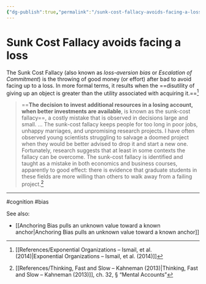 ```yaml
---
{"dg-publish":true,"permalink":"/sunk-cost-fallacy-avoids-facing-a-loss/"}
---
```


# Sunk Cost Fallacy avoids facing a loss

The Sunk Cost Fallacy (also known as *loss-aversion bias* or *Escalation of Commitment*) is the throwing of good money (or effort) after bad to avoid facing up to a loss. In more formal terms, it results when the ==disutility of giving up an object is greater than the utility associated with acquiring it.==[^1]


> ==**The decision to invest additional resources in a losing account, when better investments are available**, is known as the sunk-cost fallacy==, a costly mistake that is observed in decisions large and small.
> …
> The sunk-cost fallacy keeps people for too long in poor jobs, unhappy marriages, and unpromising research projects. I have often observed young scientists struggling to salvage a doomed project when they would be better advised to drop it and start a new one. Fortunately, research suggests that at least in some contexts the fallacy can be overcome. The sunk-cost fallacy is identified and taught as a mistake in both economics and business courses, apparently to good effect: there is evidence that graduate students in these fields are more willing than others to walk away from a failing project.[^2]


---
#cognition #bias 

See also:
- [[Anchoring Bias pulls an unknown value toward a known anchor\|Anchoring Bias pulls an unknown value toward a known anchor]]

[^1]: [[References/Exponential Organizations – Ismail, et al. (2014)\|Exponential Organizations – Ismail, et al. (2014)]]
[^2]: [[References/Thinking, Fast and Slow – Kahneman (2013)\|Thinking, Fast and Slow – Kahneman (2013)]], ch. 32, § “Mental Accounts”